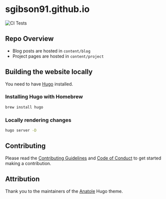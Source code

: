 # sgibson91.github.io

![CI Tests](https://github.com/sgibson91/sgibson91.github.io/workflows/CI%20Tests/badge.svg)

## Repo Overview

* Blog posts are hosted in `content/blog`
* Project pages are hosted in `content/project`

## Building the website locally

You need to have [Hugo](https://gohugo.io/) installed.

### Installing Hugo with Homebrew

```bash
brew install hugo
```

### Locally rendering changes

```bash
hugo server -D
```

## Contributing

Please read the [Contributing Guidelines](./CONTRIBUTING.md) and [Code of Conduct](./CODE_OF_CONDUCT.md) to get started making a contribution.

## Attribution

Thank you to the maintainers of the [Anatole](https://themes.gohugo.io/anatole/) Hugo theme.
